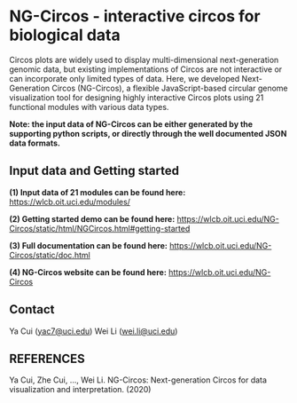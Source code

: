 # NG-Circos - interactive circos for biological data
Circos plots are widely used to display multi-dimensional next-generation genomic data, but existing implementations of Circos are not interactive or can incorporate only limited types of data. Here, we developed Next-Generation Circos (NG-Circos), a flexible JavaScript-based circular genome visualization tool for designing highly interactive Circos plots using 21 functional modules with various data types.

**Note: the input data of NG-Circos can be either generated by the supporting python scripts, or directly through the well documented JSON data formats.**

## Input data and Getting started
**(1) Input data of 21 modules can be found here:**
https://wlcb.oit.uci.edu/modules/

**(2) Getting started demo can be found here:**
https://wlcb.oit.uci.edu/NG-Circos/static/html/NGCircos.html#getting-started

**(3) Full documentation can be found here:**
https://wlcb.oit.uci.edu/NG-Circos/static/doc.html

**(4) NG-Circos website can be found here:**
https://wlcb.oit.uci.edu/NG-Circos

## Contact
Ya Cui (yac7@uci.edu)
Wei Li (wei.li@uci.edu)

## REFERENCES
Ya Cui, Zhe Cui, ..., Wei Li. NG-Circos: Next-generation Circos for data visualization and interpretation. (2020)







